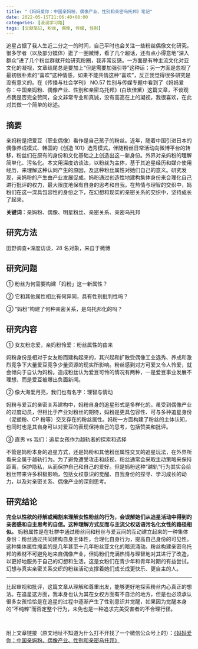 ```yaml
---
title: "《妈妈爱你：中国亲妈粉、偶像产业、性别和亲密乌托邦》笔记"
date: 2022-05-15T21:06:40+08:00
categories: [漫漫学习路]
tags: [文献笔记, 粉丝, 偶像, 传媒, 性别]
---
```


追星占据了我人生近二分之一的时间，自己平时也会关注一些粉丝偶像文化研究。很多学者（以及部分媒体）逛了一圈微博，看了几个超话，还有点小得意地“深入群众”进了几个粉丝群就开始研究粉圈，我非常反感。一方面是有种主流文化对亚文化的凝视，文章结尾总是要加上“但是需要加强引导”这种话；另一方面是忽视了最初很朴素的“喜欢”这种情感，如果不能共情这种“喜欢”，反正我觉得很多研究是没有意义的。在《传播与社会学刊》 NO.57 性别与传媒专题中看到了《妈妈爱你：中国亲妈粉、偶像产业、性别和亲密乌托邦》(白玫佳黛）这篇文章，不谈观点我是否完全赞同，全文非常专业和真诚，没有高高在上的凝视，我很喜欢，在此对其做一个简单的综述。

<!--more-->

## 摘要

亲妈粉是把爱豆（职业偶像）看作是自己孩子的粉丝。近年，随着中国引进日本的偶像养成模式、韩国的《创造 101》选秀模式，伴随粉丝日常活动向微博平台的转移，粉丝们在原有的身份和文化基础之上创造出这一新身份。外界对亲妈粉的理解简单化、污名化。本文用深度访谈法，以粉丝为主体，基于其追星经历和媒介使用经历，来理解这种认同产生的原因，及这种粉丝属性对她们自己的意义。研究发现，亲妈粉的产生由产业发展促成。妈粉通过创造性地建构集体身份来合理化自己进行批评的权力，最大限度地保有自身的思考和自我。在热情与理智的交织中，妈粉们在这一深具包容性的身份之下，在幻想和现实的亲密关系的交织中，坚持成长了起来。

**关键词**：亲妈粉、偶像、明星粉丝、亲密关系、亲密乌托邦

## 研究方法

田野调查+深度访谈，28 名对象，来自于微博

## 研究问题

① 粉丝为何需要构建「妈粉」这一新属性？

② 它和其他属性相比有何异同，具有性别批判性吗？

③ “妈粉”构建了何种亲密关系，是乌托邦化的吗？

## 研究内容

① 女友粉恋爱，亲妈粉怜爱：粉丝属性的由来

妈粉身份是相对于女友粉而建构起来的，其兴起和扩散受偶像工业选秀、养成和激烈竞争下大量爱豆竞争少量资源的现实所影响。粉丝感到对方可爱又令人怜爱，就会倾向于自认为妈粉。造成粉丝认为爱豆可怜的情况有两种，一是爱豆事业发展不理想，而是爱豆被爆出负面新闻。

② 像大海爱月亮，我们也有名字：理智与情动

妈粉与爱豆的亲密关系建构中，妈粉自身的追星形式是多样化的。虽受到偶像产业的过度动员，但相比于产业对粉丝的期待，妈粉是更具包容性、可与多种追星身份（泥塑粉、CP 粉等）交叉存在的粉丝属性。妈粉一方面构建了粉丝的主体认知，也同时也是其自身可以对爱豆的表现保持自己的思考，包括赞美和批评。

③ 直男 vs 我们：追星女孩作为越轨者的探索和选择

不管是妈粉本身的追星方式，还是妈粉和其他粉丝属性交叉的追星玩法，在外界所看来全属于越轨行为。为了避免遭受攻击和歧视，粉丝通常会采取主动策略来保持距离，保护隐私，从而保护自己和自己的爱好。但是妈粉这种“越轨”行为其实会给粉丝带来许多积极影响，包括女权意识的觉醒、自我身份的探寻、学习成长的动力，以及对亲密关系、偶像产业的深刻思考。

## 研究结论

**完全以性欲的纾解或阉割来理解女性粉丝的行为，会误解她们从追星活动中得到的亲密感和自主思考的自信。这种理解方式反而与主流父权话语污名化女性的路径相似。** 妈粉属性是在社群中通过粉丝间和粉丝与爱豆间的互动建立起来的一种集体身份：粉丝通过共同建构自身主体性，合理化自身行为，提高自己身份的可见性。这种集体属性掩盖的是几年甚至十几年粉丝亚文化的暗流涌动。粉丝构建亲密乌托邦的素材不可避免地来自偶像产业，但妈粉们充满热情与理智地对其进行了改造，以更好地服务于自己的幻想和生活。这是女粉们在青少年和青年时期的有益尝试。幻想与真实亲密关系交织的粉丝活动支撑着她们成长成更快乐、更自主的人。

---

比起审视和批评，这篇文章从理解和尊重出发，能够更好地探索粉丝内心真正的想法。在追星这方面，我本身也认为其在女权方面有不自洽的地方，但是也必须承认很多女孩恰恰是在追星的过程中逐渐产生了性别意识并觉醒，如果因为觉醒本身的“不纯粹”而否定整个行为，未免也是一种追求完美受害者的不合理行径。

&nbsp;

附上文章链接（原文地址不知道为什么打不开找了一个微信公众号上的）：[《妈妈爱你：中国亲妈粉、偶像产业、性别和亲密乌托邦》](https://mp.weixin.qq.com/s/9b63XWQIm66gAa6uwOClOA)
